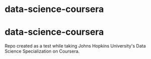# data-science-coursera
# data-science-coursera
Repo created as a test while taking Johns Hopkins University's Data Science Specialization on Coursera.

